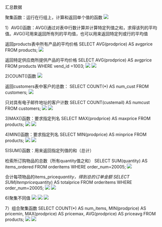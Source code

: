 汇总数据


聚集函数：运行在行组上，计算和返回单个值的函数
![](https://tva1.sinaimg.cn/large/008eGmZEly1gorub8jfypj3080045wf3.jpg)

1）AVG()函数：AVG()通过对表中行数计算并计算特定列值之和，求得该列的平均值。AVG()可用来返回所有列的平均值，也可以用来返回特定列或行的平均值

返回products表中所有产品的平均价格
SELECT AVG(prodprice) AS avgprice
FROM products;
![](https://tva1.sinaimg.cn/large/008eGmZEly1gorubgpm52j301v01kaa3.jpg)

返回特定供应商所提供产品的平均价格
SELECT AVG(prodprice) AS avgprice
FROM products
WHERE vend_id =1003;
![](https://tva1.sinaimg.cn/large/008eGmZEly1gorubopzzmj301v01kaa3.jpg)
![](https://tva1.sinaimg.cn/large/008eGmZEly1gorubwhuxfj30b603kgnu.jpg)

2)COUNT()函数
![](https://tva1.sinaimg.cn/large/008eGmZEly1goruc4a991j30bm04b3zr.jpg)

返回customers表中客户的总数：
SELECT COUNT(*) AS num_cust
FROM customers;
![](https://tva1.sinaimg.cn/large/008eGmZEly1gorucbxi9yj301r01l3yi.jpg)

只对具有电子邮件地址的客户计数
SELECT COUNT(custemail) AS numcust
FROM customers;
![](https://tva1.sinaimg.cn/large/008eGmZEly1goruclrzijj301r01ldfu.jpg)
![](https://tva1.sinaimg.cn/large/008eGmZEly1goructfdt3j30b601p3zn.jpg)

3)MAX()函数：要求指定列名
SELECT MAX(prodprice) AS maxprice
FROM products;
![](https://tva1.sinaimg.cn/large/008eGmZEly1gorud22nwpj301x01gjre.jpg)
![](https://tva1.sinaimg.cn/large/008eGmZEly1gorud9vrdwj30b803zwgv.jpg)

4)MIN()函数：要求指定列名
SELECT MIN(prodprice) AS minprice
FROM products;
![](https://tva1.sinaimg.cn/large/008eGmZEly1gorudhl35tj301u01haa2.jpg)
![](https://tva1.sinaimg.cn/large/008eGmZEly1gorudpylkmj30b8044jtz.jpg)

5)SUM()函数：用来返回指定列值的和（总计）

检索所订购物品的总数（所有quantity值之和）
SELECT SUM(quantity) AS items_ordered
FROM orderitems
WHERE order_num=20005;
![](https://tva1.sinaimg.cn/large/008eGmZEly1gorudypxc9j302g01lq2z.jpg)

合计每项物品的items_price*quantity，得到总的订单金额
SELECT SUM(itemprice*quantity) AS totalprice
FROM orderitems
WHERE order_num=20005;
![](https://tva1.sinaimg.cn/large/008eGmZEly1gorue994hlj302701idfv.jpg)
![](https://tva1.sinaimg.cn/large/008eGmZEly1gorueib4iij30b802vgnf.jpg)

6)聚集不同值
![](https://tva1.sinaimg.cn/large/008eGmZEly1gorueq3r3qj30ba042jt8.jpg)
![](https://tva1.sinaimg.cn/large/008eGmZEly1goruexsptij30ba06r40f.jpg)
![](https://tva1.sinaimg.cn/large/008eGmZEly1goruf5cszrj30ba056adj.jpg)


7）组合聚集函数
SELECT COUNT(*) AS num_items,
               MIN(prodprice) AS pricemin,
               MAX(prodprice) AS pricemax,
               AVG(prodprice) AS priceavg
FROM products;
![](https://tva1.sinaimg.cn/large/008eGmZEly1gorufd6iwpj307b01gmxf.jpg)
![](https://tva1.sinaimg.cn/large/008eGmZEly1gorufl6iwxj30b501z75o.jpg)
